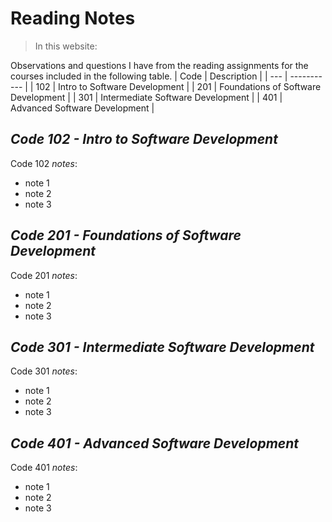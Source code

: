 # **Reading Notes**

>In this website: 

Observations and questions I have from the reading assignments for the courses included in the following table.
| Code | Description |
| --- | ----------- |
| 102 | Intro to Software Development |
| 201 | Foundations of Software Development |
| 301 | Intermediate Software Development |
| 401 | Advanced Software Development |


## ***Code 102 - Intro to Software Development***

Code 102 _notes_:
- note 1
- note 2
- note 3

## ***Code 201 - Foundations of Software Development***
Code 201 _notes_:
- note 1
- note 2
- note 3

## ***Code 301 - Intermediate Software Development***
Code 301 _notes_:
- note 1
- note 2
- note 3

## ***Code 401 - Advanced Software Development***
Code 401 _notes_:
- note 1
- note 2
- note 3
